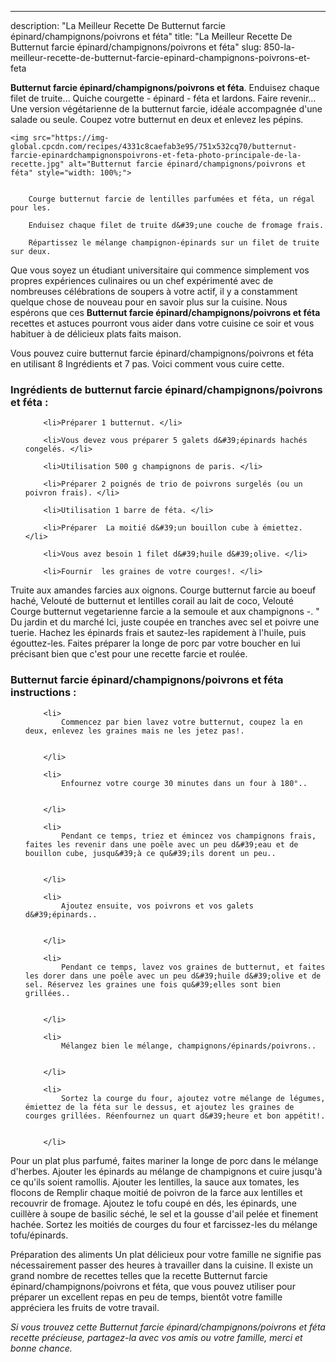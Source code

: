---
description: "La Meilleur Recette De Butternut farcie épinard/champignons/poivrons et féta"
title: "La Meilleur Recette De Butternut farcie épinard/champignons/poivrons et féta"
slug: 850-la-meilleur-recette-de-butternut-farcie-epinard-champignons-poivrons-et-feta

<p>
	<strong>Butternut farcie épinard/champignons/poivrons et féta</strong>. 
	Enduisez chaque filet de truite… Quiche courgette - épinard - féta et lardons. Faire revenir… Une version végétarienne de la butternut farcie, idéale accompagnée d&#39;une salade ou seule. Coupez votre butternut en deux et enlevez les pépins.
</p>
<p>
	
	<img src="https://img-global.cpcdn.com/recipes/4331c8caefab3e95/751x532cq70/butternut-farcie-epinardchampignonspoivrons-et-feta-photo-principale-de-la-recette.jpg" alt="Butternut farcie épinard/champignons/poivrons et féta" style="width: 100%;">
	
	
		Courge butternut farcie de lentilles parfumées et féta, un régal pour les.
	
		Enduisez chaque filet de truite d&#39;une couche de fromage frais.
	
		Répartissez le mélange champignon-épinards sur un filet de truite sur deux.
	
</p>

Que vous soyez un étudiant universitaire qui commence simplement vos propres expériences culinaires ou un chef expérimenté avec de nombreuses célébrations de soupers à votre actif, il y a constamment quelque chose de nouveau pour en savoir plus sur la cuisine. Nous espérons que ces <strong> Butternut farcie épinard/champignons/poivrons et féta </strong> recettes et astuces pourront vous aider dans votre cuisine ce soir et vous habituer à de délicieux plats faits maison.

<!--inarticleads1-->

Vous pouvez cuire butternut farcie épinard/champignons/poivrons et féta en utilisant 8 Ingrédients et 7 pas. Voici comment vous cuire cette.

<h3>Ingrédients de butternut farcie épinard/champignons/poivrons et féta :</h3>

<ol>
	
		<li>Préparer 1 butternut. </li>
	
		<li>Vous devez vous préparer 5 galets d&#39;épinards hachés congelés. </li>
	
		<li>Utilisation 500 g champignons de paris. </li>
	
		<li>Préparer 2 poignés de trio de poivrons surgelés (ou un poivron frais). </li>
	
		<li>Utilisation 1 barre de féta. </li>
	
		<li>Préparer  La moitié d&#39;un bouillon cube à émiettez. </li>
	
		<li>Vous avez besoin 1 filet d&#39;huile d&#39;olive. </li>
	
		<li>Fournir  les graines de votre courges!. </li>
	
</ol>

Truite aux amandes farcies aux oignons. Courge butternut farcie au boeuf haché, Velouté de butternut et lentilles corail au lait de coco, Velouté Courge butternut vegetarienne farcie a la semoule et aux champignons -. &#34; Du jardin et du marché Ici, juste coupée en tranches avec sel et poivre une tuerie. Hachez les épinards frais et sautez-les rapidement à l&#39;huile, puis égouttez-les. Faites préparer la longe de porc par votre boucher en lui précisant bien que c&#39;est pour une recette farcie et roulée. 

<!--inarticleads2-->

<h3>Butternut farcie épinard/champignons/poivrons et féta instructions :</h3>

<ol>
	
		<li>
			Commencez par bien lavez votre butternut, coupez la en deux, enlevez les graines mais ne les jetez pas!.
			
			
		</li>
	
		<li>
			Enfournez votre courge 30 minutes dans un four à 180°..
			
			
		</li>
	
		<li>
			Pendant ce temps, triez et émincez vos champignons frais, faites les revenir dans une poêle avec un peu d&#39;eau et de bouillon cube, jusqu&#39;à ce qu&#39;ils dorent un peu..
			
			
		</li>
	
		<li>
			Ajoutez ensuite, vos poivrons et vos galets d&#39;épinards..
			
			
		</li>
	
		<li>
			Pendant ce temps, lavez vos graines de butternut, et faites les dorer dans une poêle avec un peu d&#39;huile d&#39;olive et de sel. Réservez les graines une fois qu&#39;elles sont bien grillées..
			
			
		</li>
	
		<li>
			Mélangez bien le mélange, champignons/épinards/poivrons..
			
			
		</li>
	
		<li>
			Sortez la courge du four, ajoutez votre mélange de légumes, émiettez de la féta sur le dessus, et ajoutez les graines de courges grillées. Réenfournez un quart d&#39;heure et bon appétit!.
			
			
		</li>
	
</ol>

Pour un plat plus parfumé, faites mariner la longe de porc dans le mélange d&#39;herbes. Ajouter les épinards au mélange de champignons et cuire jusqu&#39;à ce qu&#39;ils soient ramollis. Ajouter les lentilles, la sauce aux tomates, les flocons de Remplir chaque moitié de poivron de la farce aux lentilles et recouvrir de fromage. Ajoutez le tofu coupé en dés, les épinards, une cuillère à soupe de basilic séché, le sel et la gousse d&#39;ail pelée et finement hachée. Sortez les moitiés de courges du four et farcissez-les du mélange tofu/épinards. 

<!--inarticleads1-->

<p>
Préparation des aliments Un plat délicieux pour votre famille ne signifie pas nécessairement passer des heures à travailler dans la cuisine. Il existe un grand nombre de recettes telles que la recette Butternut farcie épinard/champignons/poivrons et féta, que vous pouvez utiliser pour préparer un excellent repas en peu de temps, bientôt votre famille appréciera les fruits de votre travail.
</p>

<p>
<i>Si vous trouvez cette Butternut farcie épinard/champignons/poivrons et féta recette précieuse, partagez-la avec vos amis ou votre famille, merci et bonne chance.</i>
</p>
